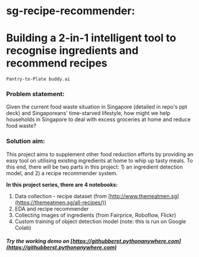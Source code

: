 # sg-recipe-recommender: 
# Building a 2-in-1 intelligent tool to recognise ingredients and recommend recipes
`Pantry-to-Plate buddy.ai`

### Problem statement: 
Given the current food waste situation in Singapore (detailed in repo's ppt deck) and Singaporeans' time-starved lifestyle, how might we help households in Singapore to deal with excess groceries at home and reduce food waste?

### Solution aim: 
This project aims to supplement other food reduction efforts by providing an easy tool on utilising existing ingredients at home to whip up tasty meals. To this end, there will be two parts in this project: 1) an ingredient detection model, and 2) a recipe recommender system.

**In this project series, there are 4 notebooks:**
1. Data collection - recipe dataset (from [http://www.themeatmen.sg](https://themeatmen.sg/all-recipes/))
2. EDA and recipe recommender
3. Collecting images of ingredients (from Fairprice, Roboflow, Flickr) 
4. Custom training of object detection model (note: this is run on Google Colab)

##### Try the working demo on [https://githubberst.pythonanywhere.com](https://githubberst.pythonanywhere.com) 
